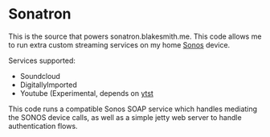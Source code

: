 # Sonatron

This is the source that powers sonatron.blakesmith.me. This code allows me to run extra custom streaming services on my home [Sonos](http://sonos.com) device.

Services supported:

- Soundcloud
- DigitallyImported
- Youtube (Experimental, depends on [ytst](http://github.com/blakesmith/ytst)

This code runs a compatible Sonos SOAP service which handles mediating the SONOS device calls, as well as a simple jetty web server to handle authentication flows.
